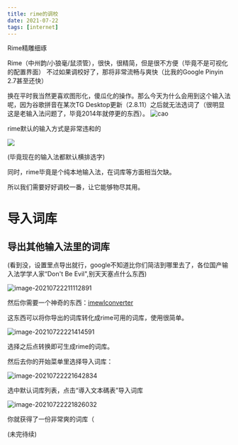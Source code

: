 ```yaml
---
title: rime的调校
date: 2021-07-22
tags: [internet]
---
```

Rime精雕细琢
<!-- more -->
Rime（中州韵/小狼毫/鼠须管），很快，很精简，但是很不方便（毕竟不是可视化的配置界面）
不过如果调校好了，那将非常流畅与爽快（比我的Google Pinyin 2.7甚至还快）

换在平时我当然更喜欢图形化，傻瓜化的操作。那么今天为什么会用到这个输入法呢，因为谷歌拼音在某次TG Desktop更新（2.8.11）之后就无法选词了（很明显这是老输入法问题了，毕竟2014年就停更的东西）。
![cao](https://imgcdn-git.littleneko.cf/img032034/126481424-a02251d7-79f8-49a2-88cf-21469fc51dd3.png)

rime默认的输入方式是非常违和的

![](https://imgcdn-git.littleneko.cf/img032034/image-20210722205542140.png)

(毕竟现在的输入法都默认横排选字)

同时，rime毕竟是个纯本地输入法，在词库等方面相当欠缺。

所以我们需要好好调校一番，让它能够物尽其用。

# 导入词库

## 导出其他输入法里的词库

(看到没，设置里点导出就行，google不知道比你们简洁到哪里去了，各位国产输入法学学人家“Don't Be Evil",别天天塞点什么东西)

![image-20210722211112891](https://imgcdn-git.littleneko.cf/img032034/202107222114609.png)

然后你需要一个神奇的东西：[imewlconverter](https://github.com/studyzy/imewlconverter)

这东西可以将你导出的词库转化成rime可用的词库，使用很简单。

![image-20210722221414591](https://imgcdn-git.littleneko.cf/img032034/202107222214614.png)

选择之后点转换即可生成rime的词库。

然后去你的开始菜单里选择导入词库：

![image-20210722221642834](https://imgcdn-git.littleneko.cf/img032034/202107222216043.png)

选中默认词库列表，点击“導入文本碼表”导入词库

![image-20210722221826032](https://imgcdn-git.littleneko.cf/img032034/202107222218906.png)

你就获得了一份非常爽的词库（

(未完待续)
